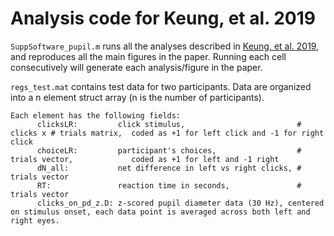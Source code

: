 # Analysis code for Keung, et al. 2019

`SuppSoftware_pupil.m` runs all the analyses described in [Keung, et al. 2019][Keung], and reproduces all the 
main figures in the paper. Running each cell consecutively will generate each analysis/figure in the paper.

`regs_test.mat` contains test data for two participants. Data are organized into a n element struct array 
(n is the number of participants). 

```
Each element has the following fields:
      clicksLR:         click stimulus,                         # clicks x # trials matrix,  coded as +1 for left click and -1 for right click
      choiceLR:         participant's choices,                  # trials vector,             coded as +1 for left and -1 right 
      dN_all:           net difference in left vs right clicks, # trials vector
      RT:               reaction time in seconds,               # trials vector
      clicks_on_pd_z.D: z-scored pupil diameter data (30 Hz), centered on stimulus onset, each data point is averaged across both left and right eyes.
```

[Keung]:http://nature.com/articles/s41562-019-0551-4
